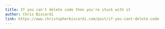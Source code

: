 ```yaml
---
title: If you can't delete code then you're stuck with it
author: Chris Biscardi
link: https://www.christopherbiscardi.com/post/if-you-cant-delete-code-then-youre-stuck-with-it
---
```


